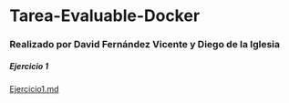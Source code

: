 # Tarea-Evaluable-Docker

### Realizado por David Fernández Vicente y Diego de la Iglesia


##### Ejercicio 1

[Ejercicio1.md](https://github.com/DaviidFdez/Tarea-Evaluable-Docker/blob/main/Ejercicio1/Ejercicio1.md)
